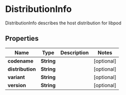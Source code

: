 

# DistributionInfo

DistributionInfo describes the host distribution for libpod

## Properties

| Name | Type | Description | Notes |
|------------ | ------------- | ------------- | -------------|
|**codename** | **String** |  |  [optional] |
|**distribution** | **String** |  |  [optional] |
|**variant** | **String** |  |  [optional] |
|**version** | **String** |  |  [optional] |



